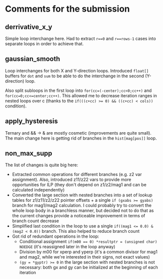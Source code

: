 # Comments for the submission

## derrivative_x_y

Simple loop interchange here. Had to extract `r==0` and `r==rows-1` cases into separate loops in order to achieve that.

## gaussian_smooth

Loop interchanges for both X and Y-direction loops. Introduced `float[]` buffers for `dot` and `sum` to be able to do the interchange in the second (Y-direction) loop.

Also split subloops in the first loop into `for(cc=(-center);cc<0;cc++)` and `for(cc=0;cc<=center;cc++)`. This allowed me to decrease iteration ranges in nested loops over c (thanks to the `if(((c+cc) >= 0) && ((c+cc) < cols))` condition).


## apply_hysteresis

Ternary and && -> & are mostly cosmetic (improvements are quite small). The main change here is getting rid of branches in the `hist[mag[pos]]` loop.

## non_max_supp

The list of changes is quite big here:
* Extracted common operations for different branches (e.g. z2 var assignment). Also, introduced z11/z22 vars to provide more opportunities for ILP (they don't depend on z1/z2/mag1 and can be calculated independently)
* Converted the large section with nested branches into a set of lookup tables for z1/z11/z2/z22 pointer offsets + a single `if (gxabs >= gyabs)` branch for mag1/mag2 calculation. I could probably try to convert the whole loop body in a branchless manner, but decided not to do that as the current changes provide a noticeable improvement in terms of branch count decrease
* Simplified last condition in the loop to use a single `if((mag1 <= 0.0) & (mag2 < 0.0))` branch. This also helped to reduce branch count
* Got rid of redundant operations in the loop:
  - Conditional assignment `if(m00 == 0) *resultptr = (unsigned char) NOEDGE` (it's reassigned later in the loop anyway)
  - Division by m00 for xperp and yperp (it's a common divisor for mag1 and mag2, while we're interested in their signs, not exact values)
  - `(gy = *gyptr) >= 0` in the large section with nested branches is not necessary: both gx and gy can be initialized at the beginning of each iteration
